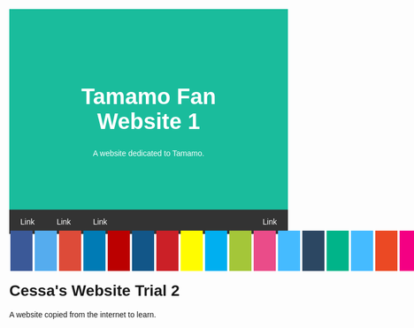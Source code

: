 <!doctype html>

<html lang="en">
<head>
  <title>Tamamo Fan Website 1</title>
  <meta charset="UTF-8">
  <meta name="viewport" content="width=device-width, initial-scale=1">
  <link rel="stylesheet" href="https://cdnjs.cloudflare.com/ajax/libs/font-awesome/4.7.0/css/font-awesome.min.css">
  
  <style>
  .fa {padding: 20px; font-size: 30px; width: 50px; text-align: center; text-decoration: none; margin: 5px 2px;}
  .fa:hover {opacity: 0.7;}
  .fa-facebook {background: #3B5998; color: white;}
  .fa-twitter {background: #55ACEE; color: white;}
  .fa-google {background: #dd4b39; color: white;}
  .fa-linkedin {background: #007bb5; color: white;}
  .fa-youtube {background: #bb0000; color: white;}
  .fa-instagram {background: #125688; color: white;}
  .fa-pinterest {background: #cb2027; color: white;}
  .fa-snapchat-ghost {background: #fffc00; color: white; text-shadow: -1px 0 black, 0 1px black, 1px 0 black, 0 -1px black;}
  .fa-skype {background: #00aff0; color: white;}
  .fa-android {background: #a4c639; color: white;}
  .fa-dribbble {background: #ea4c89; color: white;}
  .fa-vimeo {background: #45bbff; color: white;}
  .fa-tumblr {background: #2c4762; color: white;}
  .fa-vine {background: #00b489; color: white;}
  .fa-foursquare {background: #45bbff; color: white;}
  .fa-stumbleupon {background: #eb4924; color: white;}
  .fa-flickr {background: #f40083; color: white;}
  .fa-yahoo { background: #430297; color: white;}
  .fa-soundcloud {background: #ff5500; color: white;}
  .fa-reddit {background: #ff5700; color: white;}
  .fa-rss {background: #ff6600; color: white;}
     
  .header {padding: 80px; text-align: center; background: #1abc9c;color: white;}
  
  /* Increase the font size of the h1 element */
  .header h1 {font-size: 40px;}
  body {font-family: Arial, Helvetica, sans-serif;}
  
    /* Style the top navigation bar */
  .navbar {
    overflow: hidden; /* Hide overflow */
    background-color: #333; /* Dark background color */
  }
  
  /* Style the navigation bar links */
  .navbar a {
    float: left; /* Make sure that the links stay side-by-side */
    display: block; /* Change the display to block, for responsive reasons (see below) */
    color: white; /* White text color */
    text-align: center; /* Center the text */
    padding: 14px 20px; /* Add some padding */
    text-decoration: none; /* Remove underline */
  }
  
  /* Right-aligned link */
  .navbar a.right {
    float: right; /* Float a link to the right */
  }
  
  /* Change color on hover/mouse-over */
  .navbar a:hover {
    background-color: #ddd; /* Grey background color */
    color: black; /* Black text color */
  }
  </style>
</head>


<body>

<div class="header">
  <h1>Tamamo Fan Website 1</h1>
  <p>A website dedicated to Tamamo.</p>
</div>


<div class="navbar">
  <a href="#">Link</a>
  <a href="#">Link</a>
  <a href="#">Link</a>
  <a href="#" class="right">Link</a>
</div>

<a href="#" class="fa fa-facebook"></a>
<a href="#" class="fa fa-twitter"></a>
<a href="#" class="fa fa-google"></a>
<a href="#" class="fa fa-linkedin"></a>
<a href="#" class="fa fa-youtube"></a>
<a href="#" class="fa fa-instagram"></a>
<a href="#" class="fa fa-pinterest"></a>
<a href="#" class="fa fa-snapchat-ghost"></a>
<a href="#" class="fa fa-skype"></a>
<a href="#" class="fa fa-android"></a>
<a href="#" class="fa fa-dribbble"></a>
<a href="#" class="fa fa-vimeo"></a>
<a href="#" class="fa fa-tumblr"></a>
<a href="#" class="fa fa-vine"></a>
<a href="#" class="fa fa-foursquare"></a>
<a href="#" class="fa fa-stumbleupon"></a>
<a href="#" class="fa fa-flickr"></a>
<a href="#" class="fa fa-yahoo"></a>
<a href="#" class="fa fa-reddit"></a>
<a href="#" class="fa fa-rss"></a>

<body>

<h1>Cessa's Website Trial 2</h1>
<p>A website copied from the internet to learn.</p>

</body>
</html> 
